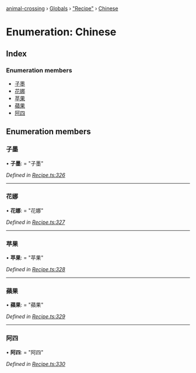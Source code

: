 [animal-crossing](../README.md) › [Globals](../globals.md) › ["Recipe"](../modules/_recipe_.md) › [Chinese](_recipe_.chinese.md)

# Enumeration: Chinese

## Index

### Enumeration members

* [子墨](_recipe_.chinese.md#子墨)
* [花娜](_recipe_.chinese.md#花娜)
* [苹果](_recipe_.chinese.md#苹果)
* [蘋果](_recipe_.chinese.md#蘋果)
* [阿四](_recipe_.chinese.md#阿四)

## Enumeration members

###  子墨

• **子墨**: = "子墨"

*Defined in [Recipe.ts:326](https://github.com/Norviah/animal-crossing/blob/2c80bbc/module/types/Recipe.ts#L326)*

___

###  花娜

• **花娜**: = "花娜"

*Defined in [Recipe.ts:327](https://github.com/Norviah/animal-crossing/blob/2c80bbc/module/types/Recipe.ts#L327)*

___

###  苹果

• **苹果**: = "苹果"

*Defined in [Recipe.ts:328](https://github.com/Norviah/animal-crossing/blob/2c80bbc/module/types/Recipe.ts#L328)*

___

###  蘋果

• **蘋果**: = "蘋果"

*Defined in [Recipe.ts:329](https://github.com/Norviah/animal-crossing/blob/2c80bbc/module/types/Recipe.ts#L329)*

___

###  阿四

• **阿四**: = "阿四"

*Defined in [Recipe.ts:330](https://github.com/Norviah/animal-crossing/blob/2c80bbc/module/types/Recipe.ts#L330)*
